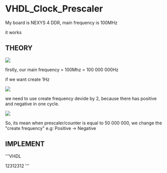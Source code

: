 # VHDL_Clock_Prescaler
 
My board is NEXYS 4 DDR, main frequency is 100MHz

it works

## THEORY

<img src="http://chart.googleapis.com/chart?cht=tx&chl= Time = 1 / Frequency" style="border:none;">

firstly, our main frequency = 100Mhz = 100 000 000Hz

if we want create 1Hz

<img src="http://chart.googleapis.com/chart?cht=tx&chl= CreateFrequency = MainFrequency / 1 = 100 000 000Hz" style="border:none;">

 we need to use create frequency devide by 2, because there has positive and negative in one cycle.

<img src="http://chart.googleapis.com/chart?cht=tx&chl= HalfFrequency = CreateFrequency / 2 = 100 000 000/2 = 50 000 000" style="border:none;">

So, its mean when prescaler/counter is equal to 50 000 000, we change the "create frequency" e.g: Positive -> Negative

## IMPLEMENT

'''VHDL

12312312
'''

